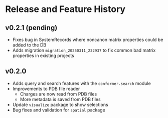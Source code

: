 <!--
Copyright 2018-2025 Fragment Contributors
SPDX-License-Identifier: Apache-2.0
-->
# Release and Feature History

## v0.2.1 (pending)

* Fixes bug in SystemRecords where noncanon matrix properties could be added to the DB
* Adds migration `migration_20250311_232937` to fix common bad matrix properties in existing projects

## v0.2.0

* Adds query and search features with the `conformer.search` module
* Improvements to PDB file reader
    * Charges are now read from PDB files
    * More metadata is saved from PDB files
* Update `visualize` package to show selections
* Bug fixes and validation for `spatial` package